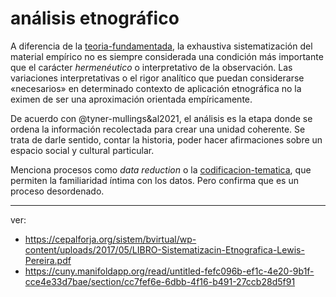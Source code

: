 # análisis etnográfico

A diferencia de la [teoria-fundamentada](teoria-fundamentada.md), la exhaustiva sistematización del material empírico no es siempre considerada una condición más importante que el carácter *hermenéutico* o interpretativo de la observación. Las variaciones interpretativas o el rigor analítico que puedan considerarse «necesarios» en determinado contexto de aplicación etnográfica no la eximen de ser una aproximación orientada empíricamente.

De acuerdo con @tyner-mullings&al2021, el análisis es la etapa donde se ordena la información recolectada para crear una unidad coherente. Se trata de darle sentido, contar la historia, poder hacer afirmaciones sobre un espacio social y cultural particular.

Menciona procesos como *data reduction* o la [codificacion-tematica](codificacion-tematica.md), que permiten la familiaridad íntima con los datos. Pero confirma que es un proceso desordenado.

---

ver:

* https://cepalforja.org/sistem/bvirtual/wp-content/uploads/2017/05/LIBRO-Sistematizacin-Etnografica-Lewis-Pereira.pdf
* https://cuny.manifoldapp.org/read/untitled-fefc096b-ef1c-4e20-9b1f-cce4e33d7bae/section/cc7fef6e-6dbb-4f16-b491-27ccb28d5f91
